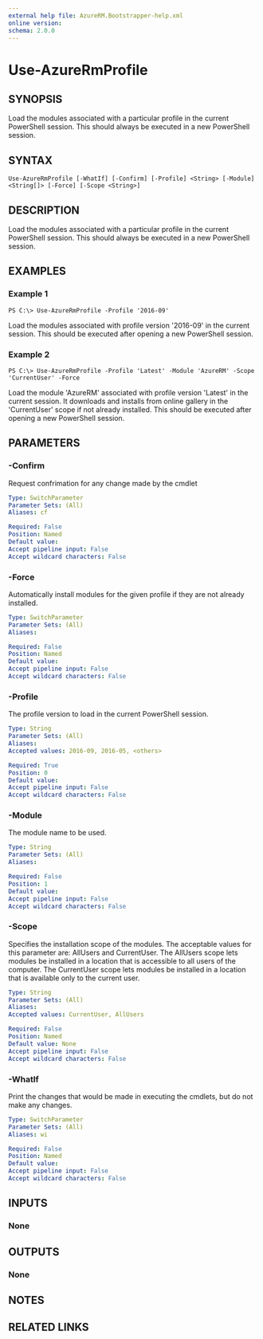 ```yaml
---
external help file: AzureRM.Bootstrapper-help.xml
online version: 
schema: 2.0.0
---
```


# Use-AzureRmProfile
## SYNOPSIS
Load the modules associated with a particular profile in the current PowerShell session.  This should always be executed in a new PowerShell session.

## SYNTAX

```
Use-AzureRmProfile [-WhatIf] [-Confirm] [-Profile] <String> [-Module] <String[]> [-Force] [-Scope <String>]
```

## DESCRIPTION
Load the modules associated with a particular profile in the current PowerShell session.  This should always be executed in a new PowerShell session.

## EXAMPLES

### Example 1
```
PS C:\> Use-AzureRmProfile -Profile '2016-09'
```

Load the modules associated with profile version '2016-09' in the current session.  This should be executed after opening a new PowerShell session.

### Example 2
```
PS C:\> Use-AzureRmProfile -Profile 'Latest' -Module 'AzureRM' -Scope 'CurrentUser' -Force
```

Load the module 'AzureRM' associated with profile version 'Latest' in the current session. It downloads and installs from online gallery in the 'CurrentUser' scope if not already installed. This should be executed after opening a new PowerShell session.


## PARAMETERS

### -Confirm
Request confrimation for any change made by the cmdlet

```yaml
Type: SwitchParameter
Parameter Sets: (All)
Aliases: cf

Required: False
Position: Named
Default value: 
Accept pipeline input: False
Accept wildcard characters: False
```

### -Force
Automatically install modules for the given profile if they are not already installed.

```yaml
Type: SwitchParameter
Parameter Sets: (All)
Aliases: 

Required: False
Position: Named
Default value: 
Accept pipeline input: False
Accept wildcard characters: False
```

### -Profile
The profile version to load in the current PowerShell session.

```yaml
Type: String
Parameter Sets: (All)
Aliases: 
Accepted values: 2016-09, 2016-05, <others>

Required: True
Position: 0
Default value: 
Accept pipeline input: False
Accept wildcard characters: False
```

### -Module
The module name to be used.

```yaml
Type: String
Parameter Sets: (All)
Aliases: 

Required: False
Position: 1
Default value: 
Accept pipeline input: False
Accept wildcard characters: False
```

### -Scope
Specifies the installation scope of the modules. The acceptable values for this parameter are: AllUsers and CurrentUser.
The AllUsers scope lets modules be installed in a location that is accessible to all users of the computer.
The CurrentUser scope lets modules be installed in a location that is available only to the current user.

```yaml
Type: String
Parameter Sets: (All)
Aliases: 
Accepted values: CurrentUser, AllUsers

Required: False
Position: Named
Default value: None
Accept pipeline input: False
Accept wildcard characters: False
```

### -WhatIf
Print the changes that would be made in executing the cmdlets, but do not make any changes.

```yaml
Type: SwitchParameter
Parameter Sets: (All)
Aliases: wi

Required: False
Position: Named
Default value: 
Accept pipeline input: False
Accept wildcard characters: False
```

## INPUTS

### None

## OUTPUTS

### None

## NOTES

## RELATED LINKS

